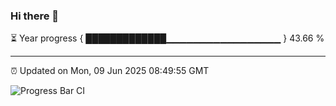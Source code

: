 ### Hi there 👋

⏳ Year progress { █████████████▁▁▁▁▁▁▁▁▁▁▁▁▁▁▁▁▁ } 43.66 %

---

⏰ Updated on Mon, 09 Jun 2025 08:49:55 GMT

![Progress Bar CI](https://github.com/IshwaranRudhara/GIT-ACTION/workflows/Progress%20Bar%20CI/badge.svg)
